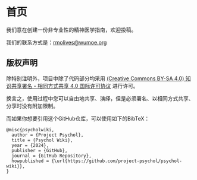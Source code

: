# 首页

我们意在创建一份非专业性的精神医学指南，欢迎投稿。

我们的联系方式是：<rmolives@wumoe.org>

## 版权声明

除特别注明外，项目中除了代码部分均采用 [(Creative Commons BY-SA 4.0) 知识共享署名 - 相同方式共享 4.0 国际许可协议](https://creativecommons.org/licenses/by-sa/4.0/) 进行许可。

换言之，使用过程中您可以自由地共享、演绎，但是必须署名、以相同方式共享、分享时没有附加限制。

而如果你想要引用这个GitHub仓库，可以使用如下的BibTeX：

```plain
@misc{psycholwiki,
  author = {Project Psychol},
  title = {Psychol Wiki},
  year = {2024},
  publisher = {GitHub},
  journal = {GitHub Repository},
  howpublished = {\url{https://github.com/project-psychol/psychol-wiki}},
}
```
